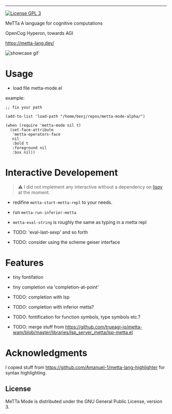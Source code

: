 -----------
[![License GPL 3][badge-license]](http://www.gnu.org/licenses/gpl-3.0.txt)

MeTTa
A language for cognitive computations

OpenCog Hyperon, towards AGI

https://metta-lang.dev/

![showcase gif](https://i.imgur.com/jMhJ0ip.gif)

# Usage

- load file metta-mode.el

example:

``` elisp
;; fix your path

(add-to-list 'load-path "/home/benj/repos/metta-mode-alpha/")

(when (require 'metta-mode nil t)
  (set-face-attribute
   'metta-operators-face
   nil
   :bold t
   :foreground nil
   :box nil))
```

# Interactive Developement

> ⚠ I did not implement any interactive without a dependency on [lispy](https://github.com/abo-abo/lispy) at the moment.

- redifine `metta-start-metta-repl` to your needs.
- run `metta-run-inferior-metta`
- `metta-eval-string` is roughly the same as typing in a metta repl

- TODO: 'eval-last-sexp' and so forth
- TODO: consider using the scheme geiser interface


# Features

- tiny fontifation
- tiny completion via 'completion-at-point'

- TODO: completion with lsp
- TODO: completion with inferior metta?
- TODO: fontification for function symbols, type symbols etc.?

- TODO: merge stuff from https://github.com/trueagi-io/metta-wam/blob/master/libraries/lsp_server_metta/lsp-metta.el


# Acknowledgments

I copied stuff from https://github.com/Amanuel-1/metta-lang-highlighter for syntax highlighting.


## License

MeTTa Mode is distributed under the GNU General Public License, version 3.

[badge-license]: https://img.shields.io/badge/license-GPL_3-green.svg
